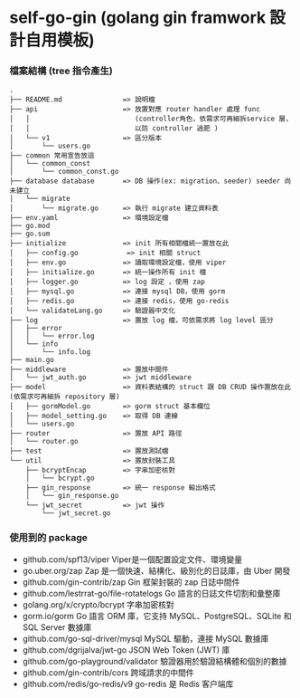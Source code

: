 # self-go-gin (golang gin framwork 設計自用模板)

### 檔案結構 (tree 指令產生)
```
.
├── README.md               => 說明檔
├── api                     => 放置對應 router handler 處理 func    
│   │                          (controller角色，依需求可再細拆service 層，
│   │                          以防 controller 過肥 )
│   └── v1                  => 區分版本
│       └── users.go
├── common 常用宣告放這
│   └── common_const
│       └── common_const.go
├── database database       => DB 操作(ex: migration、seeder) seeder 尚未建立
│   └── migrate
│       └── migrate.go      => 執行 migrate 建立資料表
├── env.yaml                => 環境設定檔
├── go.mod
├── go.sum
├── initialize              => init 所有相關檔統一置放在此
│   ├── config.go            => init 相關 struct 
│   ├── env.go              => 讀取環境設定檔，使用 viper 
│   ├── initialize.go       => 統一操作所有 init 檔
│   ├── logger.go           => log 設定 ，使用 zap
│   ├── mysql.go            => 連接 mysql DB，使用 gorm
│   ├── redis.go            => 連接 redis，使用 go-redis
│   └── validateLang.go     => 驗證器中文化
├── log                     => 置放 log 檔，可依需求將 log level 區分
│   ├── error
│   │   └── error.log
│   └── info
│       └── info.log
├── main.go
├── middleware              => 置放中間件
│   └── jwt_auth.go         => jwt middleware
├── model                   => 資料表結構的 struct 跟 DB CRUD 操作置放在此(依需求可再細拆 repository 層)
│   ├── gormModel.go        => gorm struct 基本欄位
│   ├── model_setting.go    => 取得 DB 連線 
│   └── users.go
├── router                  => 置放 API 路徑
│   └── router.go
├── test                    => 置放測試檔
└── util                    => 置放封裝工具
    ├── bcryptEncap         => 字串加密核對
    │   └── bcrypt.go
    ├── gin_response        => 統一 response 輸出格式
    │   └── gin_response.go
    └── jwt_secret          => jwt 操作
        └── jwt_secret.go

```

### 使用到的 package
* github.com/spf13/viper  Viper是一個配置設定文件、環境變量
* go.uber.org/zap Zap 是一個快速、結構化、級別化的日誌庫，由 Uber 開發
* github.com/gin-contrib/zap  Gin 框架封裝的 zap 日誌中間件
* github.com/lestrrat-go/file-rotatelogs  Go 語言的日誌文件切割和彙整庫
* golang.org/x/crypto/bcrypt 字串加密核對
* gorm.io/gorm Go 語言 ORM 庫，它支持 MySQL、PostgreSQL、SQLite 和 SQL Server 數據庫
* github.com/go-sql-driver/mysql  MySQL 驅動，連接 MySQL 數據庫
* github.com/dgrijalva/jwt-go  JSON Web Token (JWT) 庫
* github.com/go-playground/validator 驗證器用於驗證結構體和個別的數據
* github.com/gin-contrib/cors 跨域請求的中間件
* github.com/redis/go-redis/v9 go-redis 是 Redis 客户端库